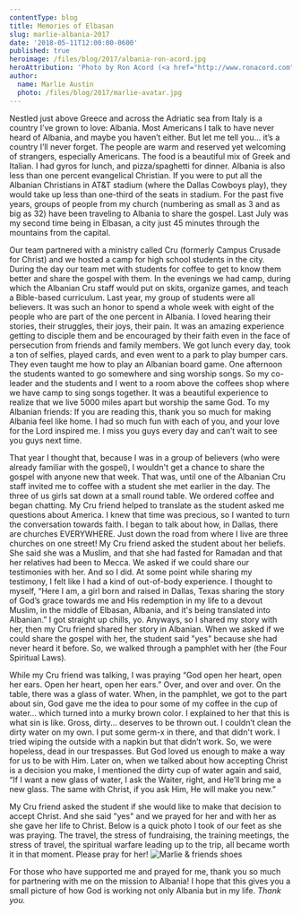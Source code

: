 ```yaml
---
contentType: blog
title: Memories of Elbasan
slug: marlie-albania-2017
date: '2018-05-11T12:00:00-0600'
published: true
heroimage: /files/blog/2017/albania-ron-acord.jpg
heroAttribution: 'Photo by Ron Acord (<a href="http://www.ronacord.com">ronacord.com</a>)'
author:
  name: Marlie Austin
  photo: /files/blog/2017/marlie-avatar.jpg
---
```

Nestled just above Greece and across the Adriatic sea from Italy is a country I’ve grown to love: Albania. Most Americans I talk to have never heard of Albania, and maybe you haven’t either. But let me tell you... it’s a country I’ll never forget. The people are warm and reserved yet welcoming of strangers, especially Americans. The food is a beautiful mix of Greek and Italian. I had gyros for lunch, and pizza/spaghetti for dinner. Albania is also less than one percent evangelical Christian. If you were to put all the Albanian Christians in AT&T stadium (where the Dallas Cowboys play), they would take up less than one-third of the seats in stadium. For the past five years, groups of people from my church (numbering as small as 3 and as big as 32) have been traveling to Albania to share the gospel. Last July was my second time being in Elbasan, a city just 45 minutes through the mountains from the capital.

Our team partnered with a ministry called Cru (formerly Campus Crusade for Christ) and we hosted a camp for high school students in the city. During the day our team met with students for coffee to get to know them better and share the gospel with them. In the evenings we had camp, during which the Albanian Cru staff would put on skits, organize games, and teach a Bible-based curriculum. Last year, my group of students were all believers. It was such an honor to spend a whole week with eight of the people who are part of the one percent in Albania. I loved hearing their stories, their struggles, their joys, their pain. It was an amazing experience getting to disciple them and be encouraged by their faith even in the face of persecution from friends and family members. We got lunch every day, took a ton of selfies, played cards, and even went to a park to play bumper cars. They even taught me how to play an Albanian board game. One afternoon the students wanted to go somewhere and sing worship songs. So my co-leader and the students and I went to a room above the coffees shop where we have camp to sing songs together. It was a beautiful experience to realize that we live 5000 miles apart but worship the same God. To my Albanian friends: If you are reading this, thank you so much for making Albania feel like home. I had so much fun with each of you, and your love for the Lord inspired me. I miss you guys every day and can’t wait to see you guys next time.

That year I thought that, because I was in a group of believers (who were already familiar with the gospel), I wouldn't get a chance to share the gospel with anyone new that week. That was, until one of the Albanian Cru staff invited me to coffee with a student she met earlier in the day. The three of us girls sat down at a small round table. We ordered coffee and began chatting. My Cru friend helped to translate as the student asked me questions about America. I knew that time was precious, so I wanted to turn the conversation towards faith. I began to talk about how, in Dallas, there are churches EVERYWHERE. Just down the road from where I live are three churches on one street! My Cru friend asked the student about her beliefs. She said she was a Muslim, and that she had fasted for Ramadan and that her relatives had been to Mecca. We asked if we could share our testimonies with her. And so I did. At some point while sharing my testimony, I felt like I had a kind of out-of-body experience. I thought to myself, “Here I am, a girl born and raised in Dallas, Texas sharing the story of God’s grace towards me and His redemption in my life to a devout Muslim, in the middle of Elbasan, Albania, and it's being translated into Albanian.” I got straight up chills, yo. Anyways, so I shared my story with her, then my Cru friend shared her story in Albanian. When we asked if we could share the gospel with her, the student said "yes" because she had never heard it before. So, we walked through a pamphlet with her (the Four Spiritual Laws).

While my Cru friend was talking, I was praying “God open her heart, open her ears. Open her heart, open her ears.” Over, and over and over. On the table, there was a glass of water. When, in the pamphlet, we got to the part about sin, God gave me the idea to pour some of my coffee in the cup of water... which turned into a murky brown color. I explained to her that this is what sin is like. Gross, dirty... deserves to be thrown out. I couldn’t clean the dirty water on my own. I put some germ-x in there, and that didn't work. I tried wiping the outside with a napkin but that didn’t work. So, we were hopeless, dead in our trespasses. But God loved us enough to make a way for us to be with Him. Later on, when we talked about how accepting Christ is a decision you make, I mentioned the dirty cup of water again and said, “If I want a new glass of water, I ask the Waiter, right, and He’ll bring me a new glass. The same with Christ, if you ask Him, He will make you new.”

My Cru friend asked the student if she would like to make that decision to accept Christ. And she said "yes" and we prayed for her and with her as she gave her life to Christ. Below is a quick photo I took of our feet as she was praying. The travel, the stress of fundraising, the training meetings, the stress of travel, the spiritual warfare leading up to the trip, all became worth it in that moment. Please pray for her!
![Marlie & friends shoes](/files/blog/2017/marlie_2017_shoes.jpg)

For those who have supported me and prayed for me, thank you so much for partnering with me on the mission to Albania! I hope that this gives you a small picture of how God is working not only Albania but in my life. _Thank you._
